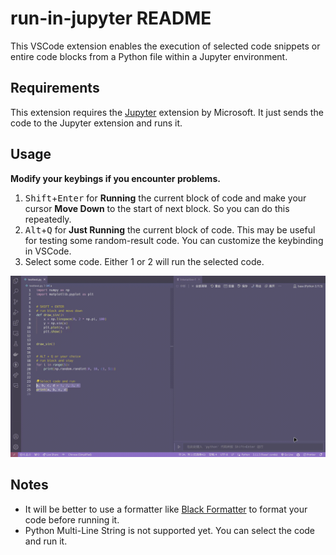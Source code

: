 # run-in-jupyter README

This VSCode extension enables the execution of selected code snippets or entire code blocks from a Python file within a Jupyter environment.

## Requirements

This extension requires the [Jupyter](https://marketplace.visualstudio.com/items?itemName=ms-toolsai.jupyter) extension by Microsoft. It just sends the code to the Jupyter extension and runs it.

## Usage

**Modify your keybings if you encounter problems.**

1. <kbd>Shift</kbd>+<kbd>Enter</kbd> for **Running** the current block of code and make your cursor **Move Down** to the start of next block. So you can do this repeatedly.
2. <kbd>Alt</kbd>+<kbd>Q</kbd> for **Just Running** the current block of code. This may be useful for testing some random-result code. You can customize the keybinding in VSCode.
3. Select some code. Either 1 or 2 will run the selected code.

![demo](./assets/demo.gif)

## Notes

- It will be better to use a formatter like [Black Formatter](https://marketplace.visualstudio.com/items?itemName=ms-python.black-formatter) to format your code before running it.
- Python Multi-Line String is not supported yet. You can select the code and run it.
